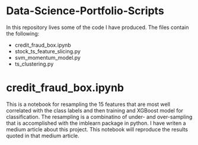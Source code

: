 # Data-Science-Portfolio-Scripts
In this repository lives some of the code I have produced. The files contain the following:
- credit_fraud_box.ipynb 
- stock_ts_feature_slicing.py
- svm_momentum_model.py
- ts_clustering.py
# credit_fraud_box.ipynb
This is a notebook for resampling the 15 features that are most well correlated with the class labels and then training and XGBoost model for classification. The resampling is a combinatino of under- and over-sampling that is accomplished with the imblearn package in python. I have writen a medium article about this project. This notebook will reproduce the results quoted in that medium article.
      
